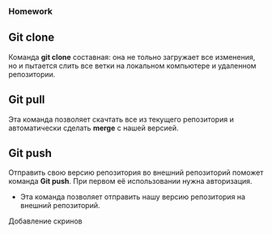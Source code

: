 ### Homework

## Git clone 
Команда __git clone__ составная: она не тольно загружает все изменения, но и пытается слить все ветки на локальном компьютере и удаленном репозитории.

## Git pull
Эта команда позволяет скачтать все из текущего репозитория и автоматически сделать **merge** с нашей версией.

## Git push
Отправить свою версию репозитория во внешний репозиторий поможет команда **Git push**. При первом её использовании нужна авторизация.
* Эта команда позволяет отправить нашу версию репозитория на внешний репозиторий.

Добавление скринов
